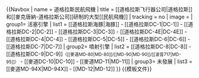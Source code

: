 {{Navbox
| name  = 道格拉斯民航飛機
| title = [[道格拉斯飞行器公司|道格拉斯]]和[[麥克唐納-道格拉斯公司]]研制的大型[[民航飛機]]
| tracking = <includeonly>no</includeonly>
| image = <!--不是使用在条目中的非自由版权图像，根据[[Wikipedia:合理使用]]，不能在非条目名字空间展示：
abs logo2.gif
-->
| group1= 活塞引擎
| list1 = [[道格拉斯海豚|海豚]] - [[道格拉斯DC-1|DC-1]] - [[道格拉斯DC-2|DC-2]] - [[道格拉斯DC-3|DC-3]] - [[道格拉斯DC-4E|DC-4E]] - [[道格拉斯DC-4|DC-4]] - [[道格拉斯DC-5|DC-5]] - [[道格拉斯DC-6|DC-6]] - [[道格拉斯DC-7|DC-7]]
| group2= 噴射引擎
| list2 = [[道格拉斯DC-8|DC-8]] - [[道格拉斯DC-9|DC-9]]<small>（[[麥道MD-80|MD-80]]/[[MD-90|MD-90]]/[[波音717|MD-95]]）</small> - [[麥道DC-10|DC-10]] - [[麥道MD-11|MD-11]]
| group3= 未發展
| list3 = [[麥道MD-94X|MD-94X]] - [[MD-12|MD-12]]
}}<noinclude>
{{模板文件}}
<!-- 請將模板的分類與跨語言連結增加在 /doc 子頁面 -->
</noinclude>